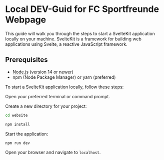 # Local DEV-Guid for FC Sportfreunde Webpage

This guide will walk you through the steps to start a SvelteKit application locally on your machine. SvelteKit is a framework for building web applications using Svelte, a reactive JavaScript framework.

## Prerequisites

- [Node.js](https://nodejs.org/en/) (version 14 or newer)
- npm (Node Package Manager) or yarn (preferred)


To start a SvelteKit application locally, follow these steps:

Open your preferred terminal or command prompt.

Create a new directory for your project:

```bash
cd website

npm install
```

Start the application:

```bash
npm run dev
```

Open your browser and navigate to `localhost`.